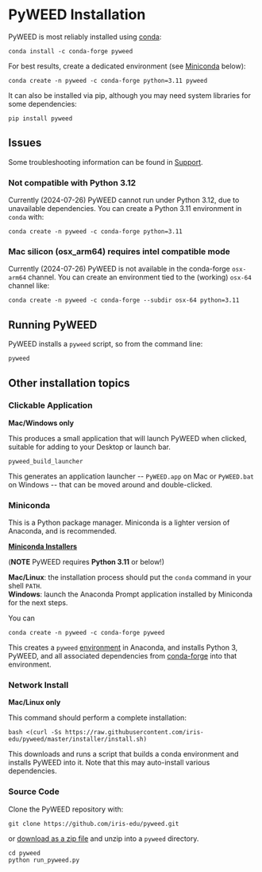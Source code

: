 # PyWEED Installation

PyWEED is most reliably installed using [conda](https://conda.io/docs/):

```
conda install -c conda-forge pyweed
```

For best results, create a dedicated environment (see [Miniconda](#miniconda) below):

```
conda create -n pyweed -c conda-forge python=3.11 pyweed
```

It can also be installed via pip, although you may need system libraries for some dependencies:

```
pip install pyweed
```

## Issues

Some troubleshooting information can be found in [Support](Support.md).

### Not compatible with Python 3.12

Currently (2024-07-26) PyWEED cannot run under Python 3.12, due to unavailable dependencies. You can create a Python 3.11 environment in `conda` with:

```
conda create -n pyweed -c conda-forge python=3.11
```

### Mac silicon (osx_arm64) requires intel compatible mode

Currently (2024-07-26) PyWEED is not available in the conda-forge `osx-arm64` channel. You can create an environment tied to the (working) `osx-64` channel like:

```
conda create -n pyweed -c conda-forge --subdir osx-64 python=3.11
```

## Running PyWEED

PyWEED installs a `pyweed` script, so from the command line:

```
pyweed
```

## Other installation topics

### Clickable Application

**Mac/Windows only**

This produces a small application that will launch PyWEED when clicked, suitable for adding to your Desktop
or launch bar.

```
pyweed_build_launcher
```

This generates an application launcher -- `PyWEED.app` on Mac or `PyWEED.bat` on Windows -- that can be moved around and double-clicked.

### Miniconda

This is a Python package manager. Miniconda is a lighter version of Anaconda, and is recommended.

**[Miniconda Installers](https://conda.io/miniconda.html)**

(**NOTE** PyWEED requires **Python 3.11** or below!)

**Mac/Linux**: the installation process should put the `conda` command in your shell `PATH`.  
**Windows**: launch the Anaconda Prompt application installed by Miniconda for the next steps.

You can

```
conda create -n pyweed -c conda-forge pyweed
```

This creates a `pyweed` [environment](https://conda.io/docs/using/envs.html) in Anaconda, and installs Python 3, PyWEED,
and all associated dependencies from [conda-forge](https://github.com/conda-forge/) into that environment.

### Network Install

**Mac/Linux only**

This command should perform a complete installation:

```
bash <(curl -Ss https://raw.githubusercontent.com/iris-edu/pyweed/master/installer/install.sh)
```

This downloads and runs a script that builds a conda environment and installs PyWEED into it. Note that this may auto-install various dependencies.

### Source Code

Clone the PyWEED repository with:

```
git clone https://github.com/iris-edu/pyweed.git
```

or [download as a zip file](https://github.com/iris-edu/pyweed/archive/master.zip) and unzip into a `pyweed` directory.

```
cd pyweed
python run_pyweed.py
```
